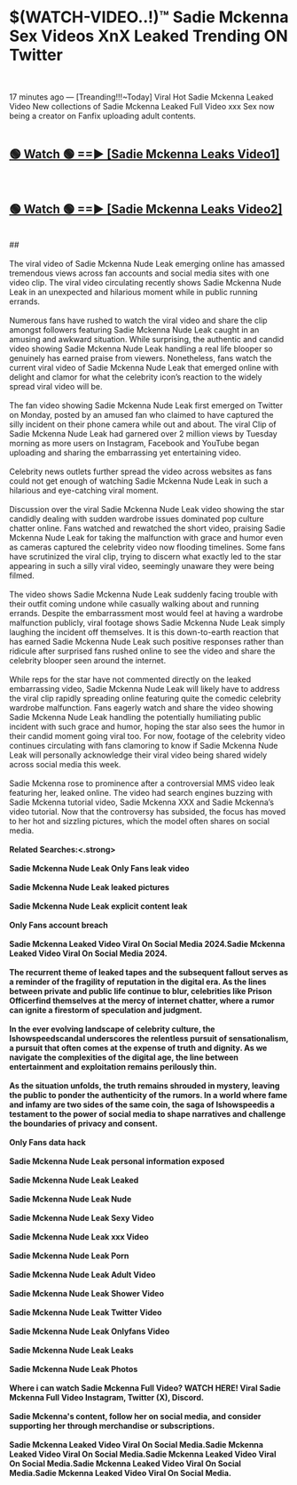 # $(WATCH-VIDEO..!)™ Sadie Mckenna Sex Videos XnX Leaked Trending ON Twitter<br>
<br>

17 minutes ago — [Treanding!!!~Today] Viral Hot Sadie Mckenna Leaked Video New collections of Sadie Mckenna Leaked Full Video xxx Sex now being a creator on Fanfix uploading adult contents.
<br>
 <br>

##  <a href="https://best2vid.blogspot.com?title=Sadie_Mckenna">🟢 Watch 🟢 ==► [Sadie Mckenna Leaks Video1]</a><br>
  <br>

##  <a href="https://best2vid.blogspot.com?title=Sadie_Mckenna">🟢 Watch 🟢 ==► [Sadie Mckenna Leaks Video2]</a><br>
  <br>
  ##
  <br>
  <br>
The viral video of Sadie Mckenna Nude Leak emerging online has amassed tremendous views across fan accounts and social media sites with one video clip. The viral video circulating recently shows Sadie Mckenna Nude Leak in an unexpected and hilarious moment while in public running errands.
<br><br>
Numerous fans have rushed to watch the viral video and share the clip amongst followers featuring Sadie Mckenna Nude Leak caught in an amusing and awkward situation. While surprising, the authentic and candid video showing Sadie Mckenna Nude Leak handling a real life blooper so genuinely has earned praise from viewers. Nonetheless, fans watch the current viral video of Sadie Mckenna Nude Leak that emerged online with delight and clamor for what the celebrity icon’s reaction to the widely spread viral video will be.
<br><br>
The fan video showing Sadie Mckenna Nude Leak first emerged on Twitter on Monday, posted by an amused fan who claimed to have captured the silly incident on their phone camera while out and about. The viral Clip of Sadie Mckenna Nude Leak had garnered over 2 million views by Tuesday morning as more users on Instagram, Facebook and YouTube began uploading and sharing the embarrassing yet entertaining video.
<br><br>
Celebrity news outlets further spread the video across websites as fans could not get enough of watching Sadie Mckenna Nude Leak in such a hilarious and eye-catching viral moment.
<br><br>
Discussion over the viral Sadie Mckenna Nude Leak video showing the star candidly dealing with sudden wardrobe issues dominated pop culture chatter online. Fans watched and rewatched the short video, praising Sadie Mckenna Nude Leak for taking the malfunction with grace and humor even as cameras captured the celebrity video now flooding timelines. Some fans have scrutinized the viral clip, trying to discern what exactly led to the star appearing in such a silly viral video, seemingly unaware they were being filmed.
<br><br>
The video shows Sadie Mckenna Nude Leak suddenly facing trouble with their outfit coming undone while casually walking about and running errands. Despite the embarrassment most would feel at having a wardrobe malfunction publicly, viral footage shows Sadie Mckenna Nude Leak simply laughing the incident off themselves. It is this down-to-earth reaction that has earned Sadie Mckenna Nude Leak such positive responses rather than ridicule after surprised fans rushed online to see the video and share the celebrity blooper seen around the internet.
<br><br>
While reps for the star have not commented directly on the leaked embarrassing video, Sadie Mckenna Nude Leak will likely have to address the viral clip rapidly spreading online featuring quite the comedic celebrity wardrobe malfunction. Fans eagerly watch and share the video showing Sadie Mckenna Nude Leak handling the potentially humiliating public incident with such grace and humor, hoping the star also sees the humor in their candid moment going viral too. For now, footage of the celebrity video continues circulating with fans clamoring to know if Sadie Mckenna Nude Leak will personally acknowledge their viral video being shared widely across social media this week.
<br><br>
Sadie Mckenna rose to prominence after a controversial MMS video leak featuring her, leaked online. The video had search engines buzzing with Sadie Mckenna tutorial video, Sadie Mckenna XXX and Sadie Mckenna’s video tutorial. Now that the controversy has subsided, the focus has moved to her hot and sizzling pictures, which the model often shares on social media.
<br><br>
<strong>Related Searches:<.strong>
<br><br>
Sadie Mckenna Nude Leak Only Fans leak video
<br><br>
Sadie Mckenna Nude Leak leaked pictures
<br><br>
Sadie Mckenna Nude Leak explicit content leak
<br><br>
Only Fans account breach
<br><br>
Sadie Mckenna Leaked Video Viral On Social Media 2024.Sadie Mckenna Leaked Video Viral On Social Media 2024.
<br><br>
The recurrent theme of leaked tapes and the subsequent fallout serves as a reminder of the fragility of reputation in the digital era. As the lines between private and public life continue to blur, celebrities like Prison Officerfind themselves at the mercy of internet chatter, where a rumor can ignite a firestorm of speculation and judgment.
<br><br>
In the ever evolving landscape of celebrity culture, the Ishowspeedscandal underscores the relentless pursuit of sensationalism, a pursuit that often comes at the expense of truth and dignity. As we navigate the complexities of the digital age, the line between entertainment and exploitation remains perilously thin.
<br><br>
As the situation unfolds, the truth remains shrouded in mystery, leaving the public to ponder the authenticity of the rumors. In a world where fame and infamy are two sides of the same coin, the saga of Ishowspeedis a testament to the power of social media to shape narratives and challenge the boundaries of privacy and consent.
<br><br>
Only Fans data hack
<br><br>
Sadie Mckenna Nude Leak personal information exposed
<br><br>
Sadie Mckenna Nude Leak Leaked
<br><br>
Sadie Mckenna Nude Leak Nude
<br><br>
Sadie Mckenna Nude Leak Sexy Video
<br><br>
Sadie Mckenna Nude Leak xxx Video
<br><br>
Sadie Mckenna Nude Leak Porn
<br><br>
Sadie Mckenna Nude Leak Adult Video
<br><br>
Sadie Mckenna Nude Leak Shower Video
<br><br>
Sadie Mckenna Nude Leak Twitter Video
<br><br>
Sadie Mckenna Nude Leak Onlyfans Video
<br><br>
Sadie Mckenna Nude Leak Leaks
<br><br>
Sadie Mckenna Nude Leak Photos
<br><br>
Where i can watch Sadie Mckenna Full Video? WATCH HERE! Viral Sadie Mckenna Full Video Instagram, Twitter (X), Discord.
<br><br>
Sadie Mckenna's content, follow her on social media, and consider supporting her through merchandise or subscriptions.
<br><br>
Sadie Mckenna Leaked Video Viral On Social Media.Sadie Mckenna Leaked Video Viral On Social Media.Sadie Mckenna Leaked Video Viral On Social Media.Sadie Mckenna Leaked Video Viral On Social Media.Sadie Mckenna Leaked Video Viral On Social Media.